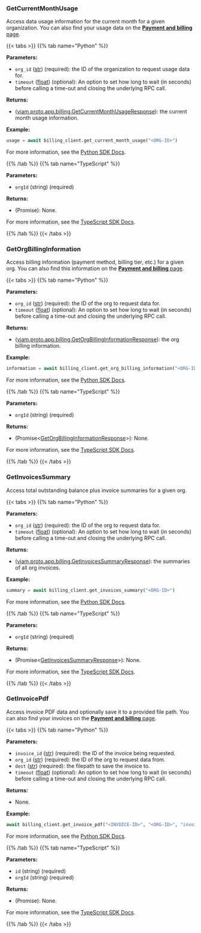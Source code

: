 ### GetCurrentMonthUsage

Access data usage information for the current month for a given organization.
You can also find your usage data on the [**Payment and billing** page](/manage/reference/billing/).

{{< tabs >}}
{{% tab name="Python" %}}

**Parameters:**

- `org_id` ([str](https://docs.python.org/3/library/stdtypes.html#text-sequence-type-str)) (required): the ID of the organization to request usage data for.
- `timeout` ([float](https://docs.python.org/3/library/stdtypes.html#numeric-types-int-float-complex)) (optional): An option to set how long to wait (in seconds) before calling a time-out and closing the underlying RPC call.

**Returns:**

- ([viam.proto.app.billing.GetCurrentMonthUsageResponse](https://python.viam.dev/autoapi/viam/proto/app/billing/index.html#viam.proto.app.billing.GetCurrentMonthUsageResponse)): the current month usage information.

**Example:**

```python {class="line-numbers linkable-line-numbers"}
usage = await billing_client.get_current_month_usage("<ORG-ID>")
```

For more information, see the [Python SDK Docs](https://python.viam.dev/autoapi/viam/app/billing_client/index.html#viam.app.billing_client.BillingClient.get_current_month_usage).

{{% /tab %}}
{{% tab name="TypeScript" %}}

**Parameters:**

- `orgId` (string) (required)

**Returns:**

- (Promise<GetCurrentMonthUsageResponse>): None.

For more information, see the [TypeScript SDK Docs](https://ts.viam.dev/classes/BillingClient.html#getCurrentMonthUsage).

{{% /tab %}}
{{< /tabs >}}

### GetOrgBillingInformation

Access billing information (payment method, billing tier, etc.) for a given org.
You can also find this information on the [**Payment and billing** page](/manage/reference/billing/).

{{< tabs >}}
{{% tab name="Python" %}}

**Parameters:**

- `org_id` ([str](https://docs.python.org/3/library/stdtypes.html#text-sequence-type-str)) (required): the ID of the org to request data for.
- `timeout` ([float](https://docs.python.org/3/library/stdtypes.html#numeric-types-int-float-complex)) (optional): An option to set how long to wait (in seconds) before calling a time-out and closing the underlying RPC call.

**Returns:**

- ([viam.proto.app.billing.GetOrgBillingInformationResponse](https://python.viam.dev/autoapi/viam/proto/app/billing/index.html#viam.proto.app.billing.GetOrgBillingInformationResponse)): the org billing information.

**Example:**

```python {class="line-numbers linkable-line-numbers"}
information = await billing_client.get_org_billing_information("<ORG-ID>")
```

For more information, see the [Python SDK Docs](https://python.viam.dev/autoapi/viam/app/billing_client/index.html#viam.app.billing_client.BillingClient.get_org_billing_information).

{{% /tab %}}
{{% tab name="TypeScript" %}}

**Parameters:**

- `orgId` (string) (required)

**Returns:**

- (Promise<[GetOrgBillingInformationResponse](https://ts.viam.dev/classes/billingApi.GetOrgBillingInformationResponse.html)>): None.

For more information, see the [TypeScript SDK Docs](https://ts.viam.dev/classes/BillingClient.html#getOrgBillingInformation).

{{% /tab %}}
{{< /tabs >}}

### GetInvoicesSummary

Access total outstanding balance plus invoice summaries for a given org.

{{< tabs >}}
{{% tab name="Python" %}}

**Parameters:**

- `org_id` ([str](https://docs.python.org/3/library/stdtypes.html#text-sequence-type-str)) (required): the ID of the org to request data for.
- `timeout` ([float](https://docs.python.org/3/library/stdtypes.html#numeric-types-int-float-complex)) (optional): An option to set how long to wait (in seconds) before calling a time-out and closing the underlying RPC call.

**Returns:**

- ([viam.proto.app.billing.GetInvoicesSummaryResponse](https://python.viam.dev/autoapi/viam/proto/app/billing/index.html#viam.proto.app.billing.GetInvoicesSummaryResponse)): the summaries of all org invoices.

**Example:**

```python {class="line-numbers linkable-line-numbers"}
summary = await billing_client.get_invoices_summary("<ORG-ID>")
```

For more information, see the [Python SDK Docs](https://python.viam.dev/autoapi/viam/app/billing_client/index.html#viam.app.billing_client.BillingClient.get_invoices_summary).

{{% /tab %}}
{{% tab name="TypeScript" %}}

**Parameters:**

- `orgId` (string) (required)

**Returns:**

- (Promise<[GetInvoicesSummaryResponse](https://ts.viam.dev/classes/billingApi.GetInvoicesSummaryResponse.html)>): None.

For more information, see the [TypeScript SDK Docs](https://ts.viam.dev/classes/BillingClient.html#getInvoicesSummary).

{{% /tab %}}
{{< /tabs >}}

### GetInvoicePdf

Access invoice PDF data and optionally save it to a provided file path.
You can also find your invoices on the [**Payment and billing** page](/manage/reference/billing/).

{{< tabs >}}
{{% tab name="Python" %}}

**Parameters:**

- `invoice_id` ([str](https://docs.python.org/3/library/stdtypes.html#text-sequence-type-str)) (required): the ID of the invoice being requested.
- `org_id` ([str](https://docs.python.org/3/library/stdtypes.html#text-sequence-type-str)) (required): the ID of the org to request data from.
- `dest` ([str](https://docs.python.org/3/library/stdtypes.html#text-sequence-type-str)) (required): the filepath to save the invoice to.
- `timeout` ([float](https://docs.python.org/3/library/stdtypes.html#numeric-types-int-float-complex)) (optional): An option to set how long to wait (in seconds) before calling a time-out and closing the underlying RPC call.

**Returns:**

- None.

**Example:**

```python {class="line-numbers linkable-line-numbers"}
await billing_client.get_invoice_pdf("<INVOICE-ID>", "<ORG-ID>", "invoice.pdf")
```

For more information, see the [Python SDK Docs](https://python.viam.dev/autoapi/viam/app/billing_client/index.html#viam.app.billing_client.BillingClient.get_invoice_pdf).

{{% /tab %}}
{{% tab name="TypeScript" %}}

**Parameters:**

- `id` (string) (required)
- `orgId` (string) (required)

**Returns:**

- (Promise<Uint8Array>): None.

For more information, see the [TypeScript SDK Docs](https://ts.viam.dev/classes/BillingClient.html#getInvoicePdf).

{{% /tab %}}
{{< /tabs >}}

